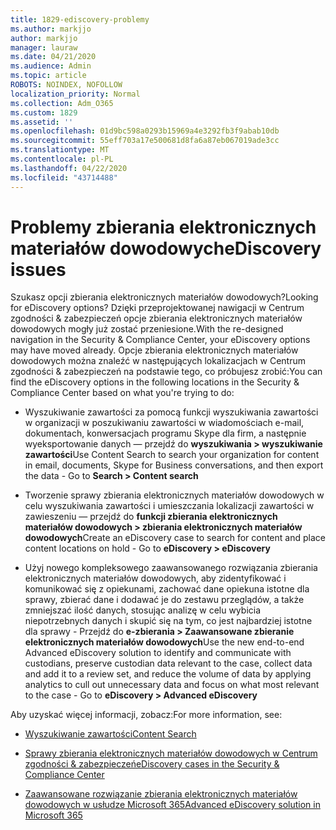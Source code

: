 ```yaml
---
title: 1829-ediscovery-problemy
ms.author: markjjo
author: markjjo
manager: lauraw
ms.date: 04/21/2020
ms.audience: Admin
ms.topic: article
ROBOTS: NOINDEX, NOFOLLOW
localization_priority: Normal
ms.collection: Adm_O365
ms.custom: 1829
ms.assetid: ''
ms.openlocfilehash: 01d9bc598a0293b15969a4e3292fb3f9abab10db
ms.sourcegitcommit: 55eff703a17e500681d8fa6a87eb067019ade3cc
ms.translationtype: MT
ms.contentlocale: pl-PL
ms.lasthandoff: 04/22/2020
ms.locfileid: "43714488"
---
```

# <a name="ediscovery-issues"></a><span data-ttu-id="6f6aa-102">Problemy zbierania elektronicznych materiałów dowodowych</span><span class="sxs-lookup"><span data-stu-id="6f6aa-102">eDiscovery issues</span></span>

<span data-ttu-id="6f6aa-103">Szukasz opcji zbierania elektronicznych materiałów dowodowych?</span><span class="sxs-lookup"><span data-stu-id="6f6aa-103">Looking for eDiscovery options?</span></span> <span data-ttu-id="6f6aa-104">Dzięki przeprojektowanej nawigacji w Centrum zgodności & zabezpieczeń opcje zbierania elektronicznych materiałów dowodowych mogły już zostać przeniesione.</span><span class="sxs-lookup"><span data-stu-id="6f6aa-104">With the re-designed navigation in the Security & Compliance Center, your eDiscovery options may have moved already.</span></span>  <span data-ttu-id="6f6aa-105">Opcje zbierania elektronicznych materiałów dowodowych można znaleźć w następujących lokalizacjach w Centrum zgodności & zabezpieczeń na podstawie tego, co próbujesz zrobić:</span><span class="sxs-lookup"><span data-stu-id="6f6aa-105">You can find the eDiscovery options in the following locations in the Security & Compliance Center based on what you're trying to do:</span></span>

- <span data-ttu-id="6f6aa-106">Wyszukiwanie zawartości za pomocą funkcji wyszukiwania zawartości w organizacji w poszukiwaniu zawartości w wiadomościach e-mail, dokumentach, konwersacjach programu Skype dla firm, a następnie wyeksportowanie danych — przejdź do **wyszukiwania > wyszukiwanie zawartości**</span><span class="sxs-lookup"><span data-stu-id="6f6aa-106">Use Content Search to search your organization for content in email, documents, Skype for Business conversations, and then export the data - Go to **Search > Content search**</span></span>

- <span data-ttu-id="6f6aa-107">Tworzenie sprawy zbierania elektronicznych materiałów dowodowych w celu wyszukiwania zawartości i umieszczania lokalizacji zawartości w zawieszeniu — przejdź do **funkcji zbierania elektronicznych materiałów dowodowych > zbierania elektronicznych materiałów dowodowych**</span><span class="sxs-lookup"><span data-stu-id="6f6aa-107">Create an eDiscovery case to search for content and place content locations on hold - Go to **eDiscovery > eDiscovery**</span></span>

- <span data-ttu-id="6f6aa-108">Użyj nowego kompleksowego zaawansowanego rozwiązania zbierania elektronicznych materiałów dowodowych, aby zidentyfikować i komunikować się z opiekunami, zachować dane opiekuna istotne dla sprawy, zbierać dane i dodawać je do zestawu przeglądów, a także zmniejszać ilość danych, stosując analizę w celu wybicia niepotrzebnych danych i skupić się na tym, co jest najbardziej istotne dla sprawy - Przejdź do **e-zbierania > Zaawansowane zbieranie elektronicznych materiałów dowodowych**</span><span class="sxs-lookup"><span data-stu-id="6f6aa-108">Use the new end-to-end Advanced eDiscovery solution to identify and communicate with custodians, preserve custodian data relevant to the case, collect data and add it to a review set, and reduce the volume of data by applying analytics to cull out unnecessary data and focus on what most relevant to the case -  Go to **eDiscovery > Advanced eDiscovery**</span></span>

<span data-ttu-id="6f6aa-109">Aby uzyskać więcej informacji, zobacz:</span><span class="sxs-lookup"><span data-stu-id="6f6aa-109">For more information, see:</span></span>

- [<span data-ttu-id="6f6aa-110">Wyszukiwanie zawartości</span><span class="sxs-lookup"><span data-stu-id="6f6aa-110">Content Search</span></span>](https://docs.microsoft.com/office365/securitycompliance/content-search)

- [<span data-ttu-id="6f6aa-111">Sprawy zbierania elektronicznych materiałów dowodowych w Centrum zgodności & zabezpieczeń</span><span class="sxs-lookup"><span data-stu-id="6f6aa-111">eDiscovery cases in the Security & Compliance Center</span></span>](https://docs.microsoft.com/office365/securitycompliance/ediscovery-cases)

- [<span data-ttu-id="6f6aa-112">Zaawansowane rozwiązanie zbierania elektronicznych materiałów dowodowych w usłudze Microsoft 365</span><span class="sxs-lookup"><span data-stu-id="6f6aa-112">Advanced eDiscovery solution in Microsoft 365</span></span>](https://docs.microsoft.com/office365/securitycompliance/compliance20/overview-ediscovery-20)
